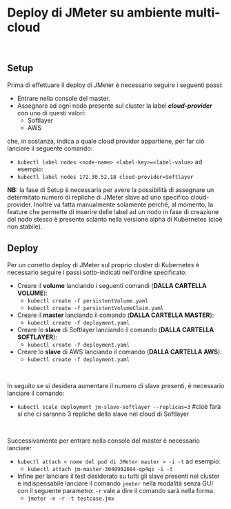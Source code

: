 # Deploy di JMeter su ambiente multi-cloud
<br>

## Setup

Prima di effettuare il deploy di JMeter è necessario seguire i seguenti passi:
- Entrare nella console del master.
- Assegnare ad ogni nodo presente sul cluster la label __*cloud-provider*__ con uno di questi valori:
  - Softlayer
  - AWS

 che, in sostanza, indica a quale cloud provider appartiene, per far ciò lanciare il seguente comando:
  - ```kubectl label nodes <node-name> <label-key>=<label-value>```
  ad esempio:
  - ```kubectl label nodes 172.30.52.18 cloud-provider=Softlayer```

__NB:__ la fase di Setup è necessaria per avere la possibilità di assegnare un determitato numero di repliche di JMeter slave ad uno specifico cloud-provider. Inoltre va fatta manualmente solamente perché, al momento, la feature che permette di inserire delle label ad un nodo in fase di creazione del nodo stesso è presente solanto nella versione alpha di Kubernetes (cioè non stabile).

## Deploy
Per un corretto deploy di JMeter sul proprio cluster di Kubernetes è necessario seguire i passi sotto-indicati nell'ordine specificato:
- Creare il __volume__ lanciando i seguenti comandi (__DALLA CARTELLA VOLUME__):
  - ```kubectl create -f persistentVolume.yaml```
  - ```kubectl create -f persistentVolumeClaim.yaml```
- Creare il __master__ lanciando il comando (__DALLA CARTELLA MASTER__):
  - ```kubectl create -f deployment.yaml```
- Creare lo __slave__ di Softlayer lanciando il comando (__DALLA CARTELLA SOFTLAYER__):
  - ```kubectl create -f deployment.yaml```
- Creare lo __slave__ di AWS lanciando il comando (__DALLA CARTELLA AWS__):
  - ```kubectl create -f deployment.yaml```

<br>

In seguito se si desidera aumentare il numero di slave presenti, è necessario lanciare il comando:
- ```kubectl scale deployment jm-slave-softlayer --replicas=3``` #cioè farà sì che ci saranno 3 repliche dello slave nel cloud di Softlayer

<br>

Successivamente per entrare nella console del master è necessario lanciare:

- ```kubectl attach < nome del pod di JMeter master > -i -t``` ad esempio:
  - ```kubectl attach jm-master-3040992684-qp4qz -i -t```
- Infine per lanciare il test desiderato su tutti gli slave presenti nel cluster è indispensabile lanciare il comando ```jmeter``` nella modalità senza GUI con il seguente parametro: ```-r``` vale a dire il comando sarà nella forma:
  - ```jmeter -n -r -t testcase.jmx```
